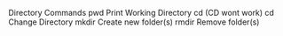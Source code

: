 Directory Commands
pwd Print Working Directory
cd (CD wont work) cd Change Directory
mkdir Create new folder(s)
rmdir Remove folder(s)
